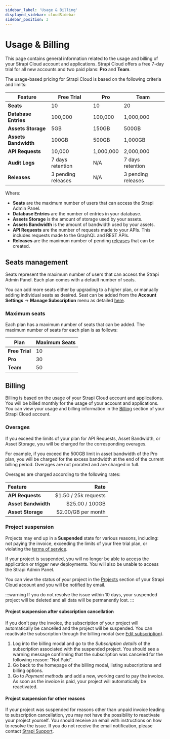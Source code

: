 ```yaml
---
sidebar_label: 'Usage & Billing'
displayed_sidebar: cloudSidebar
sidebar_position: 3
---
```


# Usage & Billing

This page contains general information related to the usage and billing of your Strapi Cloud account and applications. Strapi Cloud offers a free 7-day trial for all new accounts and two paid plans: **Pro** and **Team**.

The usage-based pricing for Strapi Cloud is based on the following criteria and limits:

| Feature | Free Trial | Pro | Team |
| --- | --- | --- | --- |
| **Seats** | 10 | 10 | 20 |
| **Database Entries** | 100,000 | 100,000 | 1,000,000 |
| **Assets Storage** | 5GB | 150GB | 500GB |
| **Assets Bandwidth** | 100GB | 500GB | 1,000GB |
| **API Requests** | 10,000 | 1,000,000 | 2,000,000 |
| **Audit Logs** | 7 days retention | N/A | 7 days retention |
| **Releases** | 3 pending releases | N/A | 3 pending releases |

Where:

- **Seats** are the maximum number of users that can access the Strapi Admin Panel.
- **Database Entries** are the number of entries in your database.
- **Assets Storage** is the amount of storage used by your assets.
- **Assets Bandwidth** is the amount of bandwidth used by your assets. 
- **API Requests** are the number of requests made to your APIs. This includes requests made to the GraphQL and REST APIs.
- **Releases** are the maximum number of pending [releases](/user-docs/releases/introduction) that can be created.

## Seats management

Seats represent the maximum number of users that can access the Strapi Admin Panel. Each plan comes with a default number of seats. 

You can add more seats either by upgrading to a higher plan, or manually adding individual seats as desired. Seat can be added from the **Account Settings** -> **Manage Subscription** menu as detailed [here](../account/settings#managing-subscriptions).

### Maximum seats

Each plan has a maximum number of seats that can be added. The maximum number of seats for each plan is as follows:

| Plan | Maximum Seats |
| --- | --- |
| **Free Trial** | 10 |
| **Pro** | 30 |
| **Team** | 50 |
 
## Billing

Billing is based on the usage of your Strapi Cloud account and applications. You will be billed monthly for the usage of your account and applications. You can view your usage and billing information in the [Billing](https://cloud.strapi.io/profile/billing) section of your Strapi Cloud account.

### Overages

If you exceed the limits of your plan for API Requests, Asset Bandwidth, or Asset Storage, you will be charged for the corresponding overages. 

For example, if you exceed the 500GB limit in asset bandwidth of the Pro plan, you will be charged for the excess bandwidth at the end of the current billing period. Overages are not prorated and are charged in full.

Overages are charged according to the following rates:

| Feature | Rate |
| :--- | ---: |
| **API Requests** | $1.50 / 25k requests |
| **Asset Bandwidth** | $25.00 / 100GB |
| **Asset Storage** | $2.00/GB per month |

### Project suspension

Projects may end up in a **Suspended** state for various reasons, including: not paying the invoice, exceeding the limits of your free trial plan, or violating the [terms of service](https://strapi.io/cloud-legal). 

If your project is suspended, you will no longer be able to access the application or trigger new deployments. You will also be unable to access the Strapi Admin Panel.

You can view the status of your project in the [Projects](https://cloud.strapi.io/projects) section of your Strapi Cloud account and you will be notified by email.

:::warning
If you do not resolve the issue within 10 days, your suspended project will be deleted and all data will be permanently lost.
:::

#### Project suspension after subscription cancellation

If you don't pay the invoice, the subscription of your project will automatically be cancelled and the project will be suspended. You can reactivate the subscription through the billing modal (see [Edit subscription](https://docs.strapi.io/cloud/account/settings#edit-subscription)).

1. Log into the billing modal and go to the *Subscription details* of the subscription associated with the suspended project. You should see a warning message confirming that the subscription was canceled for the following reason: "Not Paid".
2. Go back to the homepage of the billing modal, listing subscriptions and billing options.
3. Go to *Payment methods* and add a new, working card to pay the invoice. As soon as the invoice is paid, your project will automatically be reactivated.

#### Project suspension for other reasons

If your project was suspended for reasons other than unpaid invoice leading to subscription cancellation, you may not have the possibility to reactivate your project yourself. You should receive an email with instructions on how to resolve the issue. If you do not receive the email notification, please contact [Strapi Support](mailto:support@strapi.io).

